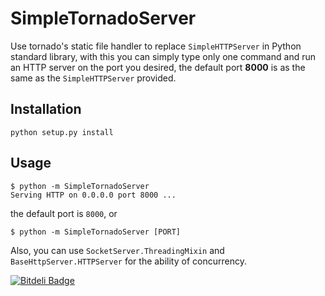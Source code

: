 SimpleTornadoServer
===================

Use tornado's static file handler to replace `SimpleHTTPServer` in Python standard library, with this you can simply type only one command and run an HTTP server on the port you desired, the default port **8000** is as the same as the `SimpleHTTPServer` provided.

Installation
------------

    python setup.py install
    
Usage
-----

    $ python -m SimpleTornadoServer
    Serving HTTP on 0.0.0.0 port 8000 ...
    
the default port is `8000`, or

	$ python -m SimpleTornadoServer [PORT]
		
Also, you can use `SocketServer.ThreadingMixin` and `BaseHttpServer.HTTPServer` for the ability of concurrency.

[![Bitdeli Badge](https://d2weczhvl823v0.cloudfront.net/imom0/simpletornadoserver/trend.png)](https://bitdeli.com/free "Bitdeli Badge")

